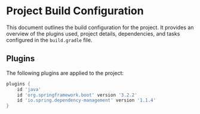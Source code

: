 # Project Build Configuration

This document outlines the build configuration for the project. It provides an overview of the plugins used, project details, dependencies, and tasks configured in the `build.gradle` file.

## Plugins

The following plugins are applied to the project:

```groovy
plugins {
    id 'java'
    id 'org.springframework.boot' version '3.2.2'
    id 'io.spring.dependency-management' version '1.1.4'
}
